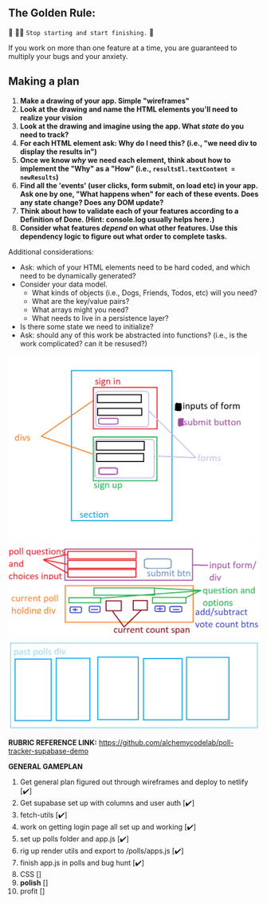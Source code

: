 ## The Golden Rule: 

🦸 🦸‍♂️ `Stop starting and start finishing.` 🏁

If you work on more than one feature at a time, you are guaranteed to multiply your bugs and your anxiety.

## Making a plan

1) **Make a drawing of your app. Simple "wireframes"** 
1) **Look at the drawing and name the HTML elements you'll need to realize your vision**
1) **Look at the drawing and imagine using the app. What _state_ do you need to track?** 
1) **For each HTML element ask: Why do I need this? (i.e., "we need div to display the results in")** 
1) **Once we know _why_ we need each element, think about how to implement the "Why" as a "How" (i.e., `resultsEl.textContent = newResults`)**
1) **Find all the 'events' (user clicks, form submit, on load etc) in your app. Ask one by one, "What happens when" for each of these events. Does any state change? Does any DOM update?**
1) **Think about how to validate each of your features according to a Definition of Done. (Hint: console.log usually helps here.)**
1) **Consider what features _depend_ on what other features. Use this dependency logic to figure out what order to complete tasks.**

Additional considerations:
- Ask: which of your HTML elements need to be hard coded, and which need to be dynamically generated?
- Consider your data model. 
  - What kinds of objects (i.e., Dogs, Friends, Todos, etc) will you need? 
  - What are the key/value pairs? 
  - What arrays might you need? 
  - What needs to live in a persistence layer?
- Is there some state we need to initialize?
- Ask: should any of this work be abstracted into functions? (i.e., is the work complicated? can it be resused?)

![loginWireframe](./assets/login-wireframe.png "login page plan")
![pollWireframe](./assets/poll-page-wireframe.png "poll page plan")


**RUBRIC REFERENCE LINK:** https://github.com/alchemycodelab/poll-tracker-supabase-demo

**GENERAL GAMEPLAN**
1. Get general plan figured out through wireframes and deploy to netlify [✔️]
2. Get supabase set up with columns and user auth [✔️]
3. fetch-utils [✔️]
4. work on getting login page all set up and working [✔️]
5. set up polls folder and app.js [✔️]
6. rig up render utils and export to /polls/apps.js [✔️]
7. finish app.js in polls and bug hunt [✔️]
8. CSS []
9. **polish** []
10. profit []
